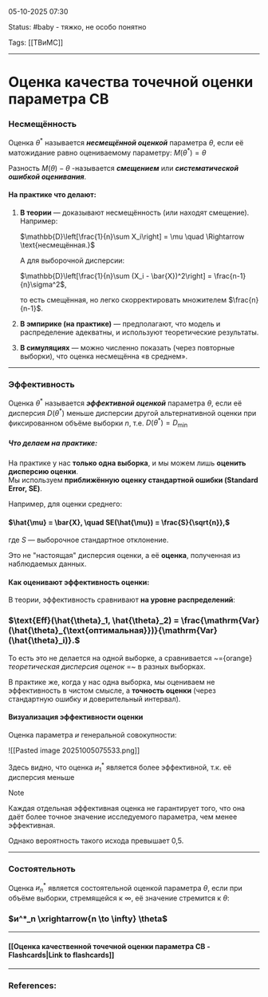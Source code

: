 
05-10-2025 07:30

Status: #baby - тяжко, не особо понятно

Tags: [[ТВиМС]]

---
# Оценка качества точечной оценки параметра СВ

### Несмещённость

Оценка $\theta^*$ называется ***несмещённой оценкой*** параметра $\theta$, если её матожидание равно оцениваемому параметру:
$M(\theta^*) = \theta$ 

Разность $M(\theta) - \theta$ -называется ***смещением*** или ***систематической ошибкой оценивания***.

#### **На практике что делают:**

1. **В теории** — доказывают несмещённость (или находят смещение).  
    Например:
    
    $\mathbb{D}\left[\frac{1}{n}\sum X_i\right] = \mu \quad \Rightarrow \text{несмещённая.}$
    
    А для выборочной дисперсии:
    
    $\mathbb{D}\left[\frac{1}{n}\sum (X_i - \bar{X})^2\right] = \frac{n-1}{n}\sigma^2$,
    
    то есть смещённая, но легко скорректировать множителем $\frac{n}{n-1}$​.
    
2. **В эмпирике (на практике)** — предполагают, что модель и распределение адекватны, и используют теоретические результаты.
    
3. **В симуляциях** — можно численно показать (через повторные выборки), что оценка несмещённа «в среднем».

---
### Эффективность

Оценка $\theta^*$ называется ***эффективной оценкой*** параметра $\theta$, если её дисперсия  $D(\theta^*)$ меньше дисперсии другой альтернативной оценки при фиксированном объёме выборки $n$, т.е. $D(\theta^*) = D_\text{min}$

##### **Что делаем на практике:**

На практике у нас **только одна выборка**, и мы можем лишь **оценить дисперсию оценки**.  
Мы используем **приближённую оценку стандартной ошибки (Standard Error, SE)**.

Например, для оценки среднего:

#### $\hat{\mu} = \bar{X}, \quad SE(\hat{\mu}) = \frac{S}{\sqrt{n}},$

где $S$ — выборочное стандартное отклонение.

Это не "настоящая" дисперсия оценки, а её **оценка**, полученная из наблюдаемых данных.

#### **Как оценивают эффективность оценки:**

В теории, эффективность сравнивают **на уровне распределений**:

### $\text{Eff}(\hat{\theta}_1, \hat{\theta}_2) = \frac{\mathrm{Var}(\hat{\theta}_{\text{оптимальная}})}{\mathrm{Var}(\hat{\theta}_i)}.$

То есть это не делается на одной выборке, а сравнивается ~={orange}_теоретическая дисперсия оценок_ =~ в разных  выборках.

В практике же, когда у нас одна выборка, мы оцениваем не эффективность в чистом смысле, а **точность оценки** (через стандартную ошибку и доверительный интервал).

#### **Визуализация эффективности оценки**

Оценка параметра $и$ генеральной совокупности:

![[Pasted image 20251005075533.png]]

Здесь видно, что оценка $и_1^*$ является более эффективной, т.к. её дисперсия меньше 

> [!note] 
> Каждая отдельная эффективная оценка не гарантирует того, что она даёт более точное значение исследуемого параметра, чем менее эффективная.
> 
> Однако вероятность такого исхода превышает 0,5.

---

### Состоятельноть

Оценка $и^*_n$ является состоятельной оценкой параметра $\theta$, если при объёме выборки, стремящейся к $\infty$, её значение стремится к $\theta$:
### $и^*_n \xrightarrow{n \to \infty} \theta$



----
#### [[Оценка качественной точечной оценки параметра СВ - Flashcards|Link to flashcards]]



---
### References:

